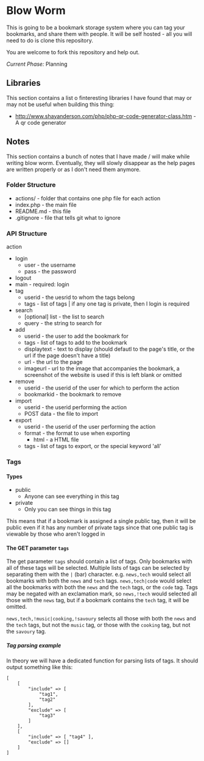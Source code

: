Blow Worm
=========
This is going to be a bookmark storage system where you can tag your bookmarks, and share them with people. It will be self hosted - all you will need to do is clone this repository.

You are welcome to fork this repository and help out.

*Current Phase:* Planning

## Libraries
This section contains a list o finteresting libraries I have found that may or may not be useful when building this thing:

 - http://www.shayanderson.com/php/php-qr-code-generator-class.htm - A qr code generator

## Notes
This section contains a bunch of notes that I have made / will make while writing blow worm. Eventually, they will slowly disappear as the help pages are written properly or as I don't need them anymore.

### Folder Structure
 - actions/ - folder that contains one php file for each action
 - index.php - the main file
 - README.md - this file
 - .gitignore - file that tells git what to ignore

### API Structure
action
 - login
	- user - the username
	- pass - the password
 - logout
 - main - required: login
 - tag
	- userid - the uesrid to whom the tags belong
	- tags - list of tags | if any one tag is private, then I login is required
 - search
	- [optional] list - the list to search
	- query - the string to search for
 - add
	- userid - the user to add the bookmark for
	- tags - list of tags to add to the bookmark
	- displaytext - text to display (should defautl to the page's title, or the url if the page doesn't have a title)
	- url - the url to the page
	- imageurl - url to the image that accompanies the bookmark, a screenshot of the website is used if this is left blank or omitted
 - remove
	- userid - the userid of the user for which to perform the action
	- bookmarkid - the bookmark to remove
 - import
 	- userid - the userid performing the action
	- POST data - the file to import
 - export
	- userid - the userid of the user performing the action
	- format - the format to use when exporting
		- html - a HTML file
	- tags - list of tags to export, or the special keyword 'all'
 

### Tags
#### Types
 - public
	 - Anyone can see everything in this tag
 - private
	 - Only you can see things in this tag

This means that if a bookmark is assigned a single public tag, then it will be public even if it has any number of private tags since that one public tag is viewable by those who aren't logged in

#### The GET parameter `tags`
The get parameter `tags` should contain a list of tags. Only bookmarks with all of these tags will be selected. Multiple lists of tags can be selected by separating them with the `|` (bar) character. e.g. `news,tech` would select all bookmarks with both the `news` and `tech` tags. `news,tech|code` would select all the bookmarks with both the `news` and the `tech` tags, or the `code` tag. Tags may be negated with an exclamation mark, so `news,!tech` would selected all those with the `news` tag, but if a bookmark contains the `tech` tag, it will be omitted.

`news,tech,!music|cooking,!savoury` selects all those with both the `news` and the `tech` tags, but not the `music` tag, or those with the `cooking` tag, but not the `savoury` tag.

##### Tag parsing example
In theory we will have a dedicated function for parsing lists of tags. It should output something like this:
```clike
[
	[
		"include" => [
			"tag1",
			"tag2"
		],
		"exclude" => [
			"tag3"
		]
	],
	[
		"include" => [ "tag4" ],
		"exclude" => []
	]
]
```
